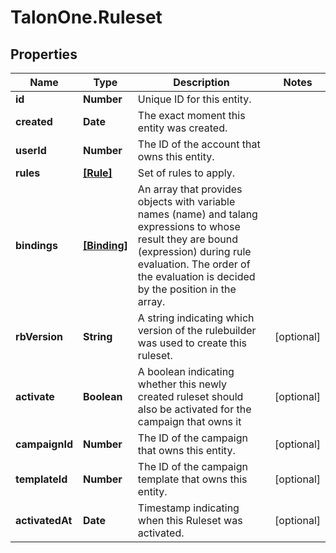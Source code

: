 # TalonOne.Ruleset

## Properties

Name | Type | Description | Notes
------------ | ------------- | ------------- | -------------
**id** | **Number** | Unique ID for this entity. | 
**created** | **Date** | The exact moment this entity was created. | 
**userId** | **Number** | The ID of the account that owns this entity. | 
**rules** | [**[Rule]**](Rule.md) | Set of rules to apply. | 
**bindings** | [**[Binding]**](Binding.md) | An array that provides objects with variable names (name) and talang expressions to whose result they are bound (expression) during rule evaluation. The order of the evaluation is decided by the position in the array. | 
**rbVersion** | **String** | A string indicating which version of the rulebuilder was used to create this ruleset. | [optional] 
**activate** | **Boolean** | A boolean indicating whether this newly created ruleset should also be activated for the campaign that owns it | [optional] 
**campaignId** | **Number** | The ID of the campaign that owns this entity. | [optional] 
**templateId** | **Number** | The ID of the campaign template that owns this entity. | [optional] 
**activatedAt** | **Date** | Timestamp indicating when this Ruleset was activated. | [optional] 


